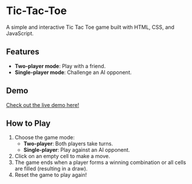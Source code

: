 # Tic-Tac-Toe
A simple and interactive Tic Tac Toe game built with HTML, CSS, and JavaScript.

## Features
- **Two-player mode**: Play with a friend.
- **Single-player mode**: Challenge an AI opponent.

## Demo
[Check out the live demo here!](https://gopika4112.github.io/Tic-Tac-Toe/)  

## How to Play
1. Choose the game mode:
   - **Two-player**: Both players take turns.
   - **Single-player**: Play against an AI opponent.
2. Click on an empty cell to make a move.
3. The game ends when a player forms a winning combination or all cells are filled (resulting in a draw).
4. Reset the game to play again!
